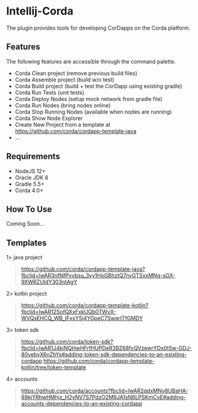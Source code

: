 # Intellij-Corda

The plugin provides tools for developing CorDapps on the Corda platform.

## Features

The following features are accessible through the command palette.
+ Corda Clean project (remove previous build files)
+ Corda Assemble project (build w/o test)
+ Corda Build project (build + test the CorDapp using existing gradle)
+ Corda Run Tests (unit tests)
+ Corda Deploy Nodes (setup mock network from gradle file)
+ Corda Run Nodes (bring nodes online)
+ Corda Stop Running Nodes (available when nodes are running)
+ Corda Show Node Explorer
+ Create New Project from a template at https://github.com/corda/cordapp-template-java
+ ...

## Requirements

+ NodeJS 12+
+ Oracle JDK 8
+ Gradle 5.5+
+ Corda 4.0+


## How To Use 

Coming Soon...

## Templates

1> java project
> https://github.com/corda/cordapp-template-java?fbclid=IwAR3nfNfPyvbsu_3vy1HoGBhztQ7nvGTSxxMNq-sGX-9XWRZUIdY303ntAgY

2> kotlin project
> https://github.com/corda/cordapp-template-kotlin?fbclid=IwAR12SofQXxFxkUQb0TWvX-WVQsEHCQ_WB_lFxxYSj4YGpeC7SwqrITfGMDY

3> token sdk
> https://github.com/corda/token-sdk?fbclid=IwAR1J4kjNQHwHFrfHUPDeR3BZ68fvQVzewrYDx0t5w-GDJ-80vebyX6nZhYs#adding-token-sdk-dependencies-to-an-existing-cordapp
> https://github.com/corda/cordapp-template-kotlin/tree/token-template

4> accounts
> https://github.com/corda/accounts?fbclid=IwAR2qdxMNy8UBaHA-89kjYRhwHMhjz_H2yNV7S7PdzO2M6JA1sN6LPSKmCvE#adding-accounts-dependencies-to-an-existing-cordapp
